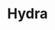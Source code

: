 ---
mission_id: hydra
editorsChoice:
title: "Hydra"
authors: 
    - "Mike Neugebauer"
date:
filename: "hydra.zip"
description: "The Empire has constructed a base inside a hollowed asteroid located above a planet housing a Rebel Army base. While the asteroid base is primarily there to gain information, it is also defended with 14 bombs that could spew radioactive material across the base and the planet. Your job is to get inside the asteroid, deactivate the bombs and kill everyone inside. The Crow will be waiting for you outside when you finish."
heroImage: "./hydra.png"
levelReplaced:	SECBASE
difficulty: yes
bm:	no
fme: no
wax: no
three_do: no
voc: no
gmd: no
vue: no
lfd: no
base: "New level from scratch" 
editors: "WDFUSE 1.5"

---